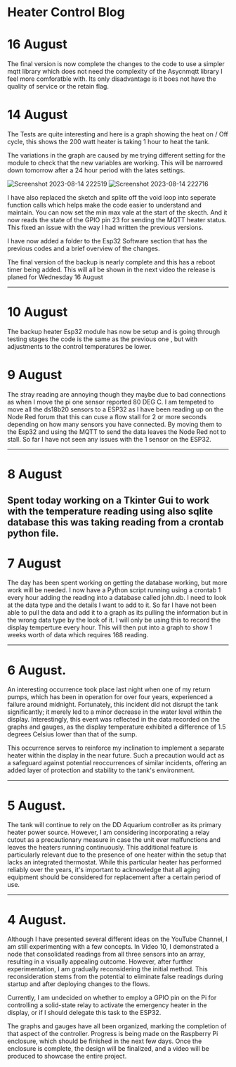 # Heater Control Blog

# 16 August

The final version is now complete the changes to the code to use a simpler mqtt library which does not need the complexity of the Asycnmqtt library I feel more comforatble with. Its only disadvantage is it boes not have the quality of service or the retain flag.

# 14 August

The Tests are quite interesting and here is a graph showing the heat on / Off cycle, this shows the 200 watt heater is taking 1 hour to heat the tank.

The variations in the graph are caused by me trying different setting for the module to check that the new variables are working. This will be narrowed down tomorrow after a 24 hour period with the lates settings.

![Screenshot 2023-08-14 222519](https://github.com/johnmholmes/Aquarium_Monitor_V2/assets/60571002/7a960a98-2384-416c-a7c9-869a206b1195)
![Screenshot 2023-08-14 222716](https://github.com/johnmholmes/Aquarium_Monitor_V2/assets/60571002/7d8edb45-2398-44d4-bf57-19e16a674cfc)

I have also replaced the sketch and splite off the void loop into seperate function calls which helps make the code easier to understand and maintain. You can now set the min max vale at the start of the skecth. And it now reads the state of the GPIO pin 23 for sending the MQTT heater status. This fixed an issue with the way I had written the previous versions.

I have now added a folder to the Esp32 Software section that has the previous codes and a brief overview of the changes.

The final version of the backup is nearly complete and this has a reboot timer being added. This will all be shown in the next video the release is planed for Wednesday 16 August

----

# 10 August

The backup heater Esp32 module has now be setup and is going through testing stages the code is the same as the previous one , but with adjustments to the control temperatures be lower.


# 9 August

The stray reading are annoying though they maybe due to bad connections as when I move the pi one sensor reported 80 DEG C. I am tempeted to move all the ds18b20 sensors to a ESP32 as I have been reading up on the Node Red forum that this can cuse a flow stall for 2 or more seconds depending on how many sensors you have connected. By moving them to the Esp32 and using the MQTT to send the data leaves the Node Red not to stall. So far I have not seen any issues with the 1 sensor on the ESP32.

----

# 8 August

Spent today working on a Tkinter Gui to work with the temperature reading using also sqlite database this was taking reading from a crontab python file.
----

# 7 August

The day has been spent working on getting the database working, but more work will be needed. I now have a Python script running using a crontab 1 every hour adding the reading into a database called john.db. I need to look at the data type and the details I want to add to it. So far I have not been able to pull the data and add it to a graph as its pulling the information but in the wrong data type by the look of it. I will only be using this to record the display temperture every hour. This will then put into a graph to show 1 weeks worth of data which requires 168 reading.

----

# 6 August.

An interesting occurrence took place last night when one of my return pumps, which has been in operation for over four years, experienced a failure around midnight. Fortunately, this incident did not disrupt the tank significantly; it merely led to a minor decrease in the water level within the display. Interestingly, this event was reflected in the data recorded on the graphs and gauges, as the display temperature exhibited a difference of 1.5 degrees Celsius lower than that of the sump.

This occurrence serves to reinforce my inclination to implement a separate heater within the display in the near future. Such a precaution would act as a safeguard against potential reoccurrences of similar incidents, offering an added layer of protection and stability to the tank's environment.

----

# 5 August.

The tank will continue to rely on the DD Aquarium controller as its primary heater power source. However, I am considering incorporating a relay cutout as a precautionary measure in case the unit ever malfunctions and leaves the heaters running continuously. This additional feature is particularly relevant due to the presence of one heater within the setup that lacks an integrated thermostat. While this particular heater has performed reliably over the years, it's important to acknowledge that all aging equipment should be considered for replacement after a certain period of use.

-----

# 4 August.
Although I have presented several different ideas on the YouTube Channel, I am still experimenting with a few concepts. In Video 10, I demonstrated a node that consolidated readings from all three sensors into an array, resulting in a visually appealing outcome. However, after further experimentation, I am gradually reconsidering the initial method. This reconsideration stems from the potential to eliminate false readings during startup and after deploying changes to the flows.

Currently, I am undecided on whether to employ a GPIO pin on the Pi for controlling a solid-state relay to activate the emergency heater in the display, or if I should delegate this task to the ESP32.

The graphs and gauges have all been organized, marking the completion of that aspect of the controller. Progress is being made on the Raspberry Pi enclosure, which should be finished in the next few days. Once the enclosure is complete, the design will be finalized, and a video will be produced to showcase the entire project.
